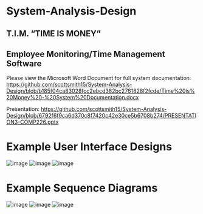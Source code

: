 # System-Analysis-Design
## T.I.M. “TIME IS MONEY”
## Employee Monitoring/Time Management Software

Please view the Microsoft Word Document for full system documentation: https://github.com/scottsmith15/System-Analysis-Design/blob/b185f04ca83028fcc2ebcd382bc2761828f2fcde/Time%20is%20Money%20-%20System%20Documentation.docx

Presentation: https://github.com/scottsmith15/System-Analysis-Design/blob/6792f6f9ca6d370c8f7420c42e30ce5b6708b274/PRESENTATION3-COMP226.pptx

# Example User Interface Designs
![image](https://user-images.githubusercontent.com/82340486/156217171-18653786-98c0-447d-b129-9b1461abf67a.png)
![image](https://user-images.githubusercontent.com/82340486/156217197-94172f70-69d9-424c-8db9-28e71764fd06.png)
![image](https://user-images.githubusercontent.com/82340486/156217368-814de464-83a2-4acb-9d18-b71146bc6a4b.png)

# Example Sequence Diagrams
![image](https://user-images.githubusercontent.com/82340486/156216862-11c4555e-d911-4885-98fe-b8d3bd4b95a9.png)
![image](https://user-images.githubusercontent.com/82340486/156216911-ab1c7723-adb5-4622-b0f2-fdcf3ce7e3f0.png)
![image](https://user-images.githubusercontent.com/82340486/156216931-e0a3c5f8-08ff-4f02-ac4f-6b185ed06c28.png)
